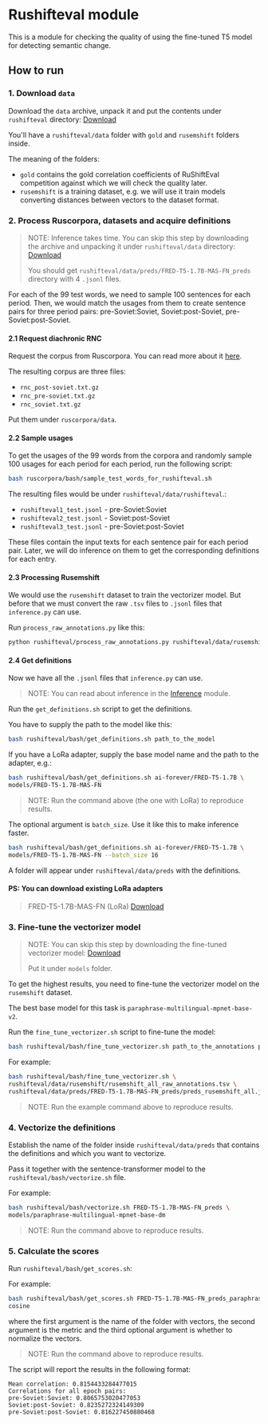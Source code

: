 # Rushifteval module

This is a module for checking the quality of using the fine-tuned T5 model for
detecting semantic change.

## How to run

### 1. Download `data`

Download the `data` archive, unpack it and put the contents under `rushifteval` directory:
[Download](https://github.com/tatarinovst2/work-definition-modeling/issues/33)

You'll have a `rushifteval/data` folder with `gold` and `rusemshift` folders
inside.

The meaning of the folders:

- `gold` contains the gold correlation coefficients of RuShiftEval competition
against which we will check the quality later.
- `rusemshift` is a training dataset, e.g. we will use it train models converting distances
between vectors to the dataset format.

### 2. Process Ruscorpora, datasets and acquire definitions

> NOTE: Inference takes time.
> You can skip this step by downloading the archive and
> unpacking it under `rushifteval/data` directory:
> [Download](https://github.com/tatarinovst2/work-definition-modeling/issues/31)
>
> You should get `rushifteval/data/preds/FRED-T5-1.7B-MAS-FN_preds` directory
> with 4 `.jsonl` files.

For each of the 99 test words, we need to sample 100 sentences for each period.
Then, we would match the usages from them to create sentence pairs for three
period pairs: pre-Soviet:Soviet, Soviet:post-Soviet, pre-Soviet:post-Soviet.

#### 2.1 Request diachronic RNC

Request the corpus from Ruscorpora.
You can read more about it [here](https://ruscorpora.ru/page/corpora-datasets/).

The resulting corpus are three files:

- `rnc_post-soviet.txt.gz`
- `rnc_pre-soviet.txt.gz`
- `rnc_soviet.txt.gz`

Put them under `ruscorpora/data`.

#### 2.2 Sample usages

To get the usages of the 99 words from the corpora and randomly sample 100 usages
for each period for each period, run the following script:

```bash
bash ruscorpora/bash/sample_test_words_for_rushifteval.sh
```

The resulting files would be under `rushifteval/data/rushifteval`.:
- `rushifteval1_test.jsonl` - pre-Soviet:Soviet
- `rushifteval2_test.jsonl` - Soviet:post-Soviet
- `rushifteval3_test.jsonl` - pre-Soviet:post-Soviet

These files contain the input texts for each sentence pair for each period pair.
Later, we will do inference on them to get the corresponding definitions for each entry.

#### 2.3 Processing Rusemshift

We would use the `rusemshift` dataset to train the vectorizer model.
But before that we must convert the raw `.tsv` files to `.jsonl` files that `inference.py` can use.

Run `process_raw_annotations.py` like this:

```bash
python rushifteval/process_raw_annotations.py rushifteval/data/rusemshift rushifteval/tmp/for_inference/rusemshift
```

#### 2.4 Get definitions

Now we have all the `.jsonl` files that `inference.py` can use.

> NOTE: You can read about inference in the [Inference](../../model/docs/Inference.md) module.

Run the `get_definitions.sh` script to get the definitions.

You have to supply the path to the model like this:

```bash
bash rushifteval/bash/get_definitions.sh path_to_the_model
```

If you have a LoRa adapter, supply the base model name and the path to the adapter, e.g.:

```bash
bash rushifteval/bash/get_definitions.sh ai-forever/FRED-T5-1.7B \
models/FRED-T5-1.7B-MAS-FN
```

> NOTE: Run the command above (the one with LoRa) to reproduce results.

The optional argument is `batch_size`. Use it like this to make inference faster.

```bash
bash rushifteval/bash/get_definitions.sh ai-forever/FRED-T5-1.7B \
models/FRED-T5-1.7B-MAS-FN --batch_size 16
```

A folder will appear under `rushifteval/data/preds` with the definitions.

#### PS: You can download existing LoRa adapters

> FRED-T5-1.7B-MAS-FN (LoRa)
> [Download](https://github.com/tatarinovst2/work-definition-modeling/issues/29)

### 3. Fine-tune the vectorizer model

> NOTE: You can skip this step by downloading the fine-tuned vectorizer model:
> [Download](https://github.com/tatarinovst2/work-definition-modeling/issues/32)
>
> Put it under `models` folder.

To get the highest results, you need to fine-tune the vectorizer model on the `rusemshift` dataset.

The best base model for this task is `paraphrase-multilingual-mpnet-base-v2`.

Run the `fine_tune_vectorizer.sh` script to fine-tune the model:

```bash
bash rushifteval/bash/fine_tune_vectorizer.sh path_to_the_annotations path_to_the_predictions
```

For example:

```bash
bash rushifteval/bash/fine_tune_vectorizer.sh \
rushifteval/data/rusemshift/rusemshift_all_raw_annotations.tsv \
rushifteval/data/preds/FRED-T5-1.7B-MAS-FN_preds/preds_rusemshift_all.jsonl
```

> NOTE: Run the example command above to reproduce results.

### 4. Vectorize the definitions

Establish the name of the folder inside `rushifteval/data/preds` that contains the definitions
and which you want to vectorize.

Pass it together with the sentence-transformer model to the `rushifteval/bash/vectorize.sh` file.

For example:

```bash
bash rushifteval/bash/vectorize.sh FRED-T5-1.7B-MAS-FN_preds \
models/paraphrase-multilingual-mpnet-base-dm
```

> NOTE: Run the command above to reproduce results.

### 5. Calculate the scores

Run `rushifteval/bash/get_scores.sh`:

For example:

```bash
bash rushifteval/bash/get_scores.sh FRED-T5-1.7B-MAS-FN_preds_paraphrase-multilingual-mpnet-base-dm \
cosine
```

where the first argument is the name of the folder with vectors, the second
argument is the metric and the third optional argument is whether to
normalize the vectors.

> NOTE: Run the command above to reproduce results.

The script will report the results in the following format:

```text
Mean correlation: 0.8154433284477015
Correlations for all epoch pairs:
pre-Soviet:Soviet: 0.8065753020477053
Soviet:post-Soviet: 0.8235272324149309
pre-Soviet:post-Soviet: 0.816227450880468
```
